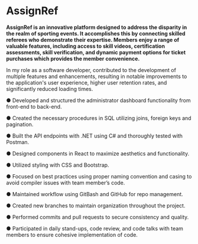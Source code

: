 <h1>AssignRef</h1>

**AssignRef is an innovative platform designed to address the disparity in the realm of sporting 
events. It accomplishes this by connecting skilled referees who demonstrate their expertise.
Members enjoy a range of valuable features, including access to skill videos, certification 
assessments, skill verification, and dynamic payment options for ticket purchases which provides
the member convenience.**


In my role as a software developer, contributed to the development of multiple features and enhancements, resulting in notable improvements to the application's user experience, higher user retention rates, and significantly reduced loading times.

● Developed and structured the administrator dashboard functionality from front-end to back-end.

● Created the necessary procedures in SQL utilizing joins, foreign keys and pagination.

● Built the API endpoints with .NET using C# and thoroughly tested with Postman.

● Designed components in React to maximize aesthetics and functionality.

● Utilized styling with CSS and Bootstrap.

● Focused on best practices using proper naming convention and casing to avoid compiler issues with team member’s code.

● Maintained workflow using GitBash and GitHub for repo management.

● Created new branches to maintain organization throughout the project.

● Performed commits and pull requests to secure consistency and quality.

● Participated in daily stand-ups, code review, and code talks with team members to ensure cohesive implementation of code.
